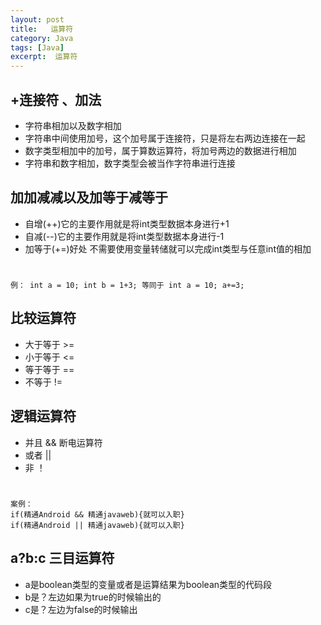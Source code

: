 ```yaml
---
layout: post
title:   运算符
category: Java
tags: [Java]
excerpt:  运算符
---
```

## +连接符 、加法 ##

- 字符串相加以及数字相加
- 字符串中间使用加号，这个加号属于连接符，只是将左右两边连接在一起
- 数字类型相加中的加号，属于算数运算符，将加号两边的数据进行相加
- 字符串和数字相加，数字类型会被当作字符串进行连接


## 加加减减以及加等于减等于 ##

- 自增(++)它的主要作用就是将int类型数据本身进行+1
- 自减(--)它的主要作用就是将int类型数据本身进行-1
- 加等于(+=)好处 不需要使用变量转储就可以完成int类型与任意int值的相加

#

	例： int a = 10; int b = 1+3; 等同于 int a = 10; a+=3;

## 比较运算符 ##

- 大于等于 >=
- 小于等于 <=
- 等于等于 ==
- 不等于 !=


## 逻辑运算符 ##

- 并且 && 断电运算符
- 或者 ||
- 非 ！

#

	案例：
	if(精通Android && 精通javaweb){就可以入职}
	if(精通Android || 精通javaweb){就可以入职}

## a?b:c 三目运算符 ##

- a是boolean类型的变量或者是运算结果为boolean类型的代码段
- b是？左边如果为true的时候输出的
- c是？左边为false的时候输出